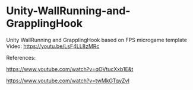 # Unity-WallRunning-and-GrapplingHook
Unity WallRunning and GrapplingHook based on FPS microgame template
Video: https://youtu.be/LsF4LL8zMRc

References:

https://www.youtube.com/watch?v=qOVtucXxb1E&t

https://www.youtube.com/watch?v=twMkGTqyZvI

